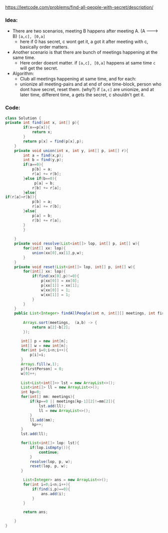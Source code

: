 https://leetcode.com/problems/find-all-people-with-secret/description/

### Idea:
- There are two scenarios, meeting B happens after meeting A. (A ---> B) `[a,c], [0,a]`
	- here if 0 has secret, c wont get it, a got it after meeting with c, basically order matters.
- Another scenario is that there are bunch of meetings happening at the same time.
	- Here order doesnt matter. if `[a,c], [0,a]` happens at same time `c` will get the secret.
- Algorithm:
	- Club all meetings happening at same time, and for each:
	- unionize all meeting-pairs and at end of one time-block, person who dont have secret, reset them. (why?) if `[a,c]` are unionize, and at later time, different time, a gets the secret, c shouldn't get it. 

### Code:
```java
class Solution {
private int find(int x, int[] p){
        if(x==p[x]){
            return x;
        }
        return p[x] = find(p[x],p);
    }
    private void union(int x, int y, int[] p, int[] r){
        int a = find(x,p);
        int b = find(y,p);
        if(a==0){
            p[b] = a;
            r[a] += r[b];
        }else if(b==0){
             p[a] = b;
            r[b] += r[a];
        }else{
if(r[a]>r[b]){
            p[b] = a;
            r[a] += r[b];
        }else{
            p[a] = b;
            r[b] += r[a];
        }
        }
        
    }
    private void resolve(List<int[]> lop, int[] p, int[] w){
        for(int[] xx: lop){
            union(xx[0],xx[1],p,w);
        }
    }
    private void reset(List<int[]> lop, int[] p, int[] w){
        for(int[] xx: lop){
            if(find(xx[0],p)!=0){
                p[xx[0]] = xx[0];
                p[xx[1]] = xx[1];
                w[xx[0]] = 1;
                w[xx[1]] = 1;
            }
        }
    }
    public List<Integer> findAllPeople(int n, int[][] meetings, int firstPerson) {
        
        Arrays.sort(meetings,  (a,b) -> {
            return a[2]-b[2];
        });

       int[] p = new int[n];
       int[] w = new int[n];
       for(int i=0;i<n;i++){
           p[i]=i;
       }
       Arrays.fill(w,1);
       p[firstPerson] = 0;
       w[0]++;
       
       List<List<int[]>> lst = new ArrayList<>();
       List<int[]> ll = new ArrayList<>();
       int kp=0;
       for(int[] mm: meetings){
           if(kp==0 || meetings[kp-1][2]!=mm[2]){
               lst.add(ll);
               ll = new ArrayList<>();
           }
           ll.add(mm);
            kp++;
       }
       lst.add(ll);

       for(List<int[]> lop: lst){
           if(lop.isEmpty()){
               continue;
           }
           resolve(lop, p, w);
           reset(lop, p, w);
       }

        List<Integer> ans = new ArrayList<>();
        for(int i=0;i<n;i++){
            if(find(i,p)==0){
                ans.add(i);
            }
        }

        return ans;

    }
}
```